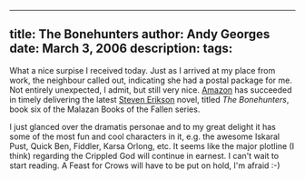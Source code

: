 -----
title:  The Bonehunters
author: Andy Georges
date: March 3, 2006
description: 
tags: 
-----







What a nice surpise I received today. Just as I arrived at my place from
work, the neighbour called out, indicating she had a postal package for
me. Not entirely unexpected, I admit, but still very nice.
[Amazon](http://www.amazon.co.uk/) has succeeded in timely delivering
the latest [Steven Erikson](http://en.wikipedia.org/wiki/Steven_Erikson)
novel, titled *The Bonehunters*, book six of the Malazan Books of the
Fallen series.


I just glanced over the dramatis personae and to my great delight it has
some of the most fun and cool characters in it, e.g. the awesome Iskaral
Pust, Quick Ben, Fiddler, Karsa Orlong, etc. It seems like the major
plotline (I think) regarding the Crippled God will continue in earnest.
I can't wait to start reading. A Feast for Crows will have to be put on
hold, I'm afraid :-)




